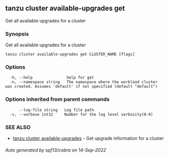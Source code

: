 ## tanzu cluster available-upgrades get

Get all available upgrades for a cluster

### Synopsis

Get all available upgrades for a cluster

```
tanzu cluster available-upgrades get CLUSTER_NAME [flags]
```

### Options

```
  -h, --help               help for get
  -n, --namespace string   The namespace where the workload cluster was created. Assumes 'default' if not specified (default "default")
```

### Options inherited from parent commands

```
      --log-file string   Log file path
  -v, --verbose int32     Number for the log level verbosity(0-9)
```

### SEE ALSO

* [tanzu cluster available-upgrades](tanzu_cluster_available-upgrades.md)	 - Get upgrade information for a cluster

###### Auto generated by spf13/cobra on 14-Sep-2022
